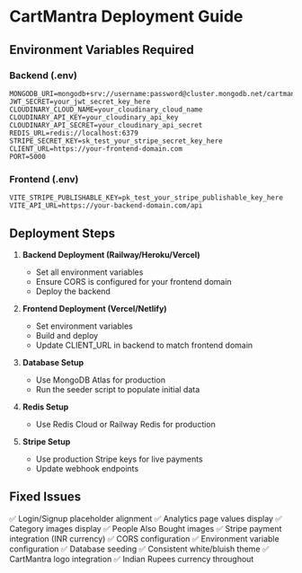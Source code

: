 # CartMantra Deployment Guide

## Environment Variables Required

### Backend (.env)
```
MONGODB_URI=mongodb+srv://username:password@cluster.mongodb.net/cartmantra
JWT_SECRET=your_jwt_secret_key_here
CLOUDINARY_CLOUD_NAME=your_cloudinary_cloud_name
CLOUDINARY_API_KEY=your_cloudinary_api_key
CLOUDINARY_API_SECRET=your_cloudinary_api_secret
REDIS_URL=redis://localhost:6379
STRIPE_SECRET_KEY=sk_test_your_stripe_secret_key_here
CLIENT_URL=https://your-frontend-domain.com
PORT=5000
```

### Frontend (.env)
```
VITE_STRIPE_PUBLISHABLE_KEY=pk_test_your_stripe_publishable_key_here
VITE_API_URL=https://your-backend-domain.com/api
```

## Deployment Steps

1. **Backend Deployment (Railway/Heroku/Vercel)**
   - Set all environment variables
   - Ensure CORS is configured for your frontend domain
   - Deploy the backend

2. **Frontend Deployment (Vercel/Netlify)**
   - Set environment variables
   - Build and deploy
   - Update CLIENT_URL in backend to match frontend domain

3. **Database Setup**
   - Use MongoDB Atlas for production
   - Run the seeder script to populate initial data

4. **Redis Setup**
   - Use Redis Cloud or Railway Redis for production

5. **Stripe Setup**
   - Use production Stripe keys for live payments
   - Update webhook endpoints

## Fixed Issues

✅ Login/Signup placeholder alignment
✅ Analytics page values display
✅ Category images display
✅ People Also Bought images
✅ Stripe payment integration (INR currency)
✅ CORS configuration
✅ Environment variable configuration
✅ Database seeding
✅ Consistent white/bluish theme
✅ CartMantra logo integration
✅ Indian Rupees currency throughout
